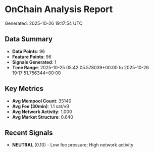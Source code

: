 # OnChain Analysis Report
Generated: 2025-10-26 19:17:54 UTC

## Data Summary
- **Data Points**: 96
- **Feature Points**: 96
- **Signals Generated**: 1
- **Time Range**: 2025-10-25 05:42:05.578039+00:00 to 2025-10-26 19:17:51.756344+00:00

## Key Metrics
- **Avg Mempool Count**: 35140
- **Avg Fee (30min)**: 1.1 sat/vB
- **Avg Network Activity**: 1.000
- **Avg Market Structure**: 0.640

## Recent Signals
- **NEUTRAL** (0.10) - Low fee pressure; High network activity
